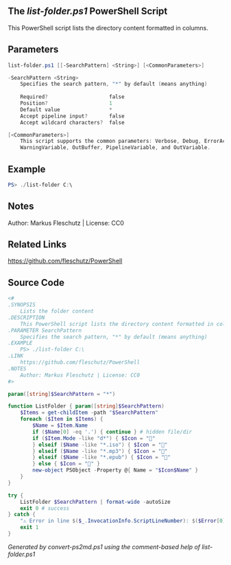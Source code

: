 ## The *list-folder.ps1* PowerShell Script

This PowerShell script lists the directory content formatted in columns.

## Parameters
```powershell
list-folder.ps1 [[-SearchPattern] <String>] [<CommonParameters>]

-SearchPattern <String>
    Specifies the search pattern, "*" by default (means anything)
    
    Required?                    false
    Position?                    1
    Default value                *
    Accept pipeline input?       false
    Accept wildcard characters?  false

[<CommonParameters>]
    This script supports the common parameters: Verbose, Debug, ErrorAction, ErrorVariable, WarningAction, 
    WarningVariable, OutBuffer, PipelineVariable, and OutVariable.
```

## Example
```powershell
PS> ./list-folder C:\

```

## Notes
Author: Markus Fleschutz | License: CC0

## Related Links
https://github.com/fleschutz/PowerShell

## Source Code
```powershell
<#
.SYNOPSIS
	Lists the folder content 
.DESCRIPTION
	This PowerShell script lists the directory content formatted in columns.
.PARAMETER SearchPattern
	Specifies the search pattern, "*" by default (means anything) 
.EXAMPLE
	PS> ./list-folder C:\
.LINK
	https://github.com/fleschutz/PowerShell
.NOTES
	Author: Markus Fleschutz | License: CC0
#>

param([string]$SearchPattern = "*")

function ListFolder { param([string]$SearchPattern)
	$Items = get-childItem -path "$SearchPattern"
	foreach ($Item in $Items) {
		$Name = $Item.Name
		if ($Name[0] -eq '.') { continue } # hidden file/dir
		if ($Item.Mode -like "d*") { $Icon = "📂" 
		} elseif ($Name -like "*.iso") { $Icon = "📀"
		} elseif ($Name -like "*.mp3") { $Icon = "🎵"
		} elseif ($Name -like "*.epub") { $Icon = "📓"
		} else { $Icon = "📄" }
		new-object PSObject -Property @{ Name = "$Icon$Name" }
	}
}

try {
	ListFolder $SearchPattern | format-wide -autoSize
	exit 0 # success
} catch {
	"⚠️ Error in line $($_.InvocationInfo.ScriptLineNumber): $($Error[0])"
	exit 1
}
```

*Generated by convert-ps2md.ps1 using the comment-based help of list-folder.ps1*
